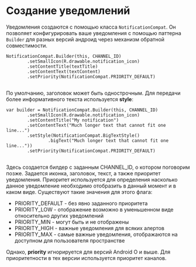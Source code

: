 # Создание уведомлений

Уведомления создаются с помощью класса `NotificationCompat`. Он позволяет конфигурировать ваше уведомления с помощью паттерна `Builder` для разных версий андроид через механизм обратной совместимости.

```
NotificationCompat.Builder(this, CHANNEL_ID)
        .setSmallIcon(R.drawable.notification_icon)
        .setContentTitle(textTitle)
        .setContentText(textContent)
        .setPriority(NotificationCompat.PRIORITY_DEFAULT)
```

![](data:image/gif;base64,R0lGODlhAQABAPABAP///wAAACH5BAEKAAAALAAAAAABAAEAAAICRAEAOw==)![](data:image/gif;base64,R0lGODlhAQABAPABAP///wAAACH5BAEKAAAALAAAAAABAAEAAAICRAEAOw== "Click and drag to move")

По умолчанию, заголовок может быть однострочным. Для передачи более информативного текста используется **style**:

```
var builder = NotificationCompat.Builder(this, CHANNEL_ID)
        .setSmallIcon(R.drawable.notification_icon)
        .setContentTitle("My notification")
        .setContentText("Much longer text that cannot fit one line...")
        .setStyle(NotificationCompat.BigTextStyle()
                .bigText("Much longer text that cannot fit one line..."))
        .setPriority(NotificationCompat.PRIORITY_DEFAULT)
```

![](data:image/gif;base64,R0lGODlhAQABAPABAP///wAAACH5BAEKAAAALAAAAAABAAEAAAICRAEAOw==)![](data:image/gif;base64,R0lGODlhAQABAPABAP///wAAACH5BAEKAAAALAAAAAABAAEAAAICRAEAOw== "Click and drag to move")

Здесь создается билдер с заданным CHANNEL\_ID, о котором поговорим позже. Задается иконка, заголовок, текст, а также приоритет уведомления. Приоритет используется для определения насколько данное уведомление необходимо отобразить в данный момент и в каком виде. Существуют такие значения для этого флага:

* PRIORITY\_DEFAULT - без явно заданного приоритета
* PRIORITY\_LOW - отображение возможно в уменьшенном виде относительно других уведомлений
* PRIORITY\_MIN - могут быть и не отображены
* PRIORITY\_HIGH - важные уведомления для всяких алертов
* PRIORITY\_MAX - самые важные уведомления, отображаются на доступном для пользователя пространстве

Однако, **priority** игнорируется для версий Android O и выше. Для приоритетности в тех версии используется приоритет каналов.
